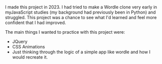 I made this project in 2023. I had tried to make a Wordle clone very early in myJavaScript studies (my background had previously been in Python) and struggled. This project was a chance to see what I'd learned and feel more confident that I had improved.

The main things I wanted to practice with this project were:
* JQuery
* CSS Animations
* Just thinking through the logic of a simple app like wordle and how I would recreate it.
